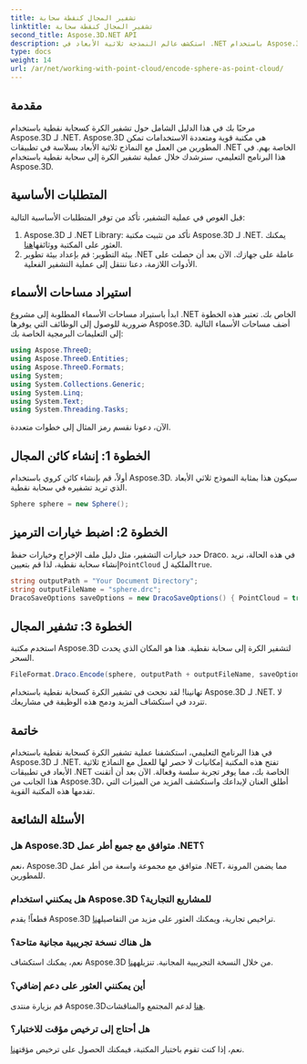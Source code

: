```yaml
---
title: تشفير المجال كنقطة سحابة
linktitle: تشفير المجال كنقطة سحابة
second_title: Aspose.3D.NET API
description: استكشف عالم النمذجة ثلاثية الأبعاد في .NET باستخدام Aspose.3D. تعلم كيفية تشفير المجالات إلى سحب نقطية دون عناء. أطلق العنان لإبداعك الآن!
type: docs
weight: 14
url: /ar/net/working-with-point-cloud/encode-sphere-as-point-cloud/
---
```

## مقدمة
مرحبًا بك في هذا الدليل الشامل حول تشفير الكرة كسحابة نقطية باستخدام Aspose.3D لـ .NET. Aspose.3D هي مكتبة قوية ومتعددة الاستخدامات تمكن المطورين من العمل مع النماذج ثلاثية الأبعاد بسلاسة في تطبيقات .NET الخاصة بهم. في هذا البرنامج التعليمي، سنرشدك خلال عملية تشفير الكرة إلى سحابة نقطية باستخدام Aspose.3D.
## المتطلبات الأساسية
قبل الغوص في عملية التشفير، تأكد من توفر المتطلبات الأساسية التالية:
1.  Aspose.3D لـ .NET Library: تأكد من تثبيت مكتبة Aspose.3D لـ .NET. يمكنك العثور على المكتبة ووثائقها[هنا](https://reference.aspose.com/3d/net/).
2. بيئة التطوير: قم بإعداد بيئة تطوير .NET عاملة على جهازك.
الآن بعد أن حصلت على الأدوات اللازمة، دعنا ننتقل إلى عملية التشفير الفعلية.
## استيراد مساحات الأسماء
ابدأ باستيراد مساحات الأسماء المطلوبة إلى مشروع .NET الخاص بك. تعتبر هذه الخطوة ضرورية للوصول إلى الوظائف التي يوفرها Aspose.3D. أضف مساحات الأسماء التالية إلى التعليمات البرمجية الخاصة بك:
```csharp
using Aspose.ThreeD;
using Aspose.ThreeD.Entities;
using Aspose.ThreeD.Formats;
using System;
using System.Collections.Generic;
using System.Linq;
using System.Text;
using System.Threading.Tasks;
```
الآن، دعونا نقسم رمز المثال إلى خطوات متعددة.
## الخطوة 1: إنشاء كائن المجال
أولاً، قم بإنشاء كائن كروي باستخدام Aspose.3D. سيكون هذا بمثابة النموذج ثلاثي الأبعاد الذي تريد تشفيره في سحابة نقطية.
```csharp
Sphere sphere = new Sphere();
```
## الخطوة 2: اضبط خيارات الترميز
 حدد خيارات التشفير، مثل دليل ملف الإخراج وخيارات حفظ Draco. في هذه الحالة، نريد إنشاء سحابة نقطية، لذا قم بتعيين`PointCloud` الملكية ل`true`.
```csharp
string outputPath = "Your Document Directory";
string outputFileName = "sphere.drc";
DracoSaveOptions saveOptions = new DracoSaveOptions() { PointCloud = true };
```
## الخطوة 3: تشفير المجال
استخدم مكتبة Aspose.3D لتشفير الكرة إلى سحابة نقطية. هذا هو المكان الذي يحدث السحر.
```csharp
FileFormat.Draco.Encode(sphere, outputPath + outputFileName, saveOptions);
```
تهانينا! لقد نجحت في تشفير الكرة كسحابة نقطية باستخدام Aspose.3D لـ .NET.
لا تتردد في استكشاف المزيد ودمج هذه الوظيفة في مشاريعك.
## خاتمة
في هذا البرنامج التعليمي، استكشفنا عملية تشفير الكرة كسحابة نقطية باستخدام Aspose.3D لـ .NET. تفتح هذه المكتبة إمكانيات لا حصر لها للعمل مع النماذج ثلاثية الأبعاد في تطبيقات .NET الخاصة بك، مما يوفر تجربة سلسة وفعالة.
الآن بعد أن أتقنت هذا الجانب من Aspose.3D، أطلق العنان لإبداعك واستكشف المزيد من الميزات التي تقدمها هذه المكتبة القوية.
## الأسئلة الشائعة
### هل Aspose.3D متوافق مع جميع أطر عمل .NET؟
نعم، Aspose.3D متوافق مع مجموعة واسعة من أطر عمل .NET، مما يضمن المرونة للمطورين.
### هل يمكنني استخدام Aspose.3D للمشاريع التجارية؟
 قطعاً! يقدم Aspose.3D تراخيص تجارية، ويمكنك العثور على مزيد من التفاصيل[هنا](https://purchase.aspose.com/buy).
### هل هناك نسخة تجريبية مجانية متاحة؟
 نعم، يمكنك استكشاف Aspose.3D من خلال النسخة التجريبية المجانية. تنزيله[هنا](https://releases.aspose.com/).
### أين يمكنني العثور على دعم إضافي؟
 قم بزيارة منتدى Aspose.3D[هنا](https://forum.aspose.com/c/3d/18) لدعم المجتمع والمناقشات.
### هل أحتاج إلى ترخيص مؤقت للاختبار؟
 نعم، إذا كنت تقوم باختبار المكتبة، فيمكنك الحصول على ترخيص مؤقت[هنا](https://purchase.aspose.com/temporary-license/).
